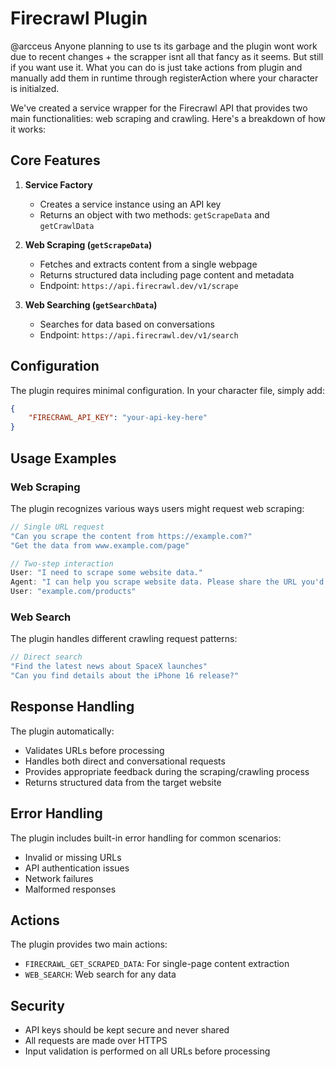 # Firecrawl Plugin

@arcceus
Anyone planning to use ts its garbage and the plugin wont work due to recent changes + the scrapper isnt all that fancy as it seems.
But still if you want use it.
What you can do is just take actions from plugin and manually add them in runtime through registerAction where your character is initialzed.


We've created a service wrapper for the Firecrawl API that provides two main functionalities: web scraping and crawling. Here's a breakdown of how it works:

## Core Features

1. **Service Factory**
   * Creates a service instance using an API key
   * Returns an object with two methods: `getScrapeData` and `getCrawlData`

2. **Web Scraping (`getScrapeData`)**
   * Fetches and extracts content from a single webpage
   * Returns structured data including page content and metadata
   * Endpoint: `https://api.firecrawl.dev/v1/scrape`

3. **Web Searching (`getSearchData`)**
   * Searches for data based on conversations
   * Endpoint: `https://api.firecrawl.dev/v1/search`

## Configuration

The plugin requires minimal configuration. In your character file, simply add:

```json
{
    "FIRECRAWL_API_KEY": "your-api-key-here"
}
```

## Usage Examples

### Web Scraping

The plugin recognizes various ways users might request web scraping:

```typescript
// Single URL request
"Can you scrape the content from https://example.com?"
"Get the data from www.example.com/page"

// Two-step interaction
User: "I need to scrape some website data."
Agent: "I can help you scrape website data. Please share the URL you'd like me to process."
User: "example.com/products"
```

### Web Search

The plugin handles different crawling request patterns:

```typescript
// Direct search
"Find the latest news about SpaceX launches"
"Can you find details about the iPhone 16 release?"
```

## Response Handling

The plugin automatically:
- Validates URLs before processing
- Handles both direct and conversational requests
- Provides appropriate feedback during the scraping/crawling process
- Returns structured data from the target website

## Error Handling

The plugin includes built-in error handling for common scenarios:
- Invalid or missing URLs
- API authentication issues
- Network failures
- Malformed responses

## Actions

The plugin provides two main actions:
- `FIRECRAWL_GET_SCRAPED_DATA`: For single-page content extraction
- `WEB_SEARCH`: Web search for any data

## Security

- API keys should be kept secure and never shared
- All requests are made over HTTPS
- Input validation is performed on all URLs before processing


